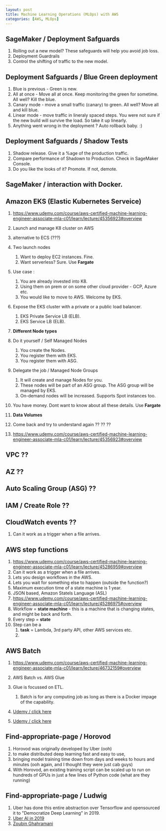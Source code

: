 ```yaml
---
layout: post
title: Machine Learning Operations (MLOps) with AWS
categories: [AWS, MLOps]
---
```


## SageMaker / Deployment Safguards 

1. Rolling out a new model? These safeguards will help you avoid job loss. 
1. Deployment Guardrails 
1. Control the shifting of traffic to the new model. 

## Deployment Safguards / Blue Green deployment 

1. Blue is previous - Green is new. 
1. All at once - Move all at once. Keep monitoring the green for sometime. All well? Kill the blue. 
1. Canary mode - move a small traffic (canary) to green. All well? Move all and kill blue. 
1. Linear mode - move traffic in lineraly spaced steps. You were not sure if the new build will survive the load. So take it up linearly. 
1. Anything went wrong in the deployment ? Auto rollback baby. :) 

## Deployment Safguards / Shadow Tests 

1. Shadow release. Give it a %age of the production traffic.  
1. Compare performance of Shadown to Production. Check in SageMaker Console. 
1. Do you like the looks of it? Promote. If not, demote. 

## SageMaker / interaction with Docker.


## Amazon EKS (Elastic Kubernetes Serveice)

1. https://www.udemy.com/course/aws-certified-machine-learning-engineer-associate-mla-c01/learn/lecture/45356923#overview
1. Launch and manage K8 cluster on AWS 
1. alternative to ECS (???)
1. Two launch nodes 
    1. Want to deploy EC2 instances. Fine. 
    1. Want serverless? Sure. Use **Fargate** 
1. Use case : 
    1. You are already invested into K8. 
    1. Using them on prem or on some other cloud provider - GCP, Azure etc. 
    1. You would like to move to AWS. Welcome by EKS. 

1. Expose the EKS cluster with a private or a public load balancer. 
    1. EKS Private Service LB (ELB). 
    1. EKS Service LB (ELB). 

1. **Different Node types**
1. Do it yourself / Self Managed Nodes 
    1. You create the Nodes. 
    1. You register them with EKS. 
    1. You register them with ASG. 
1. Delegate the job / Managed Node Groups 
    1. It will create and manage Nodes for you. 
    1. These nodes will be part of an ASG group. The ASG group will be managed by EKS. 
    1. On-demand nodes will be increased. Supports Spot instances too. 
1. You have money. Dont want to know about all these details. Use **Fargate** 

1. **Data Volumes** 
1. Come back and try to understand again ?? ?? ?? 
1. https://www.udemy.com/course/aws-certified-machine-learning-engineer-associate-mla-c01/learn/lecture/45356923#overview


## VPC ?? 
## AZ ?? 
## Auto Scaling Group (ASG) ?? 
## IAM / Create Role ?? 
## CloudWatch events ?? 
1. Can it work as a trigger when a file arrives. 


## AWS step functions 

1. https://www.udemy.com/course/aws-certified-machine-learning-engineer-associate-mla-c01/learn/lecture/45286959#overview
1. Can it work as a trigger when a file arrives. 
1. Lets you design workflows in the AWS.
1. Lets you wait for something else to happen (outside the function?)
1. Maximum execution time of a state machine is 1 year. 
1. JSON based, Amazon Statels Language (ASL)
1. https://www.udemy.com/course/aws-certified-machine-learning-engineer-associate-mla-c01/learn/lecture/45286975#overview
1. Workflow = **state machine** - this is a machine that is changing states, and might be back and forth. 
1. Every step = **state**
1. Step can be a 
    1. **task** = Lambda, 3rd party API, other AWS services etc. 
    1. 



## AWS Batch 

1. https://www.udemy.com/course/aws-certified-machine-learning-engineer-associate-mla-c01/learn/lecture/46732159#overview

1. AWS Batch vs. AWS Glue 
1. Glue is focussed on ETL.
    1. Batch is for any computing job as long as there is a Docker impage of the capability. 







1. [Udemy / click here](https://www.udemy.com/course/aws-certified-machine-learning-engineer-associate-mla-c01/learn/lecture/45286781#overview)


1. [Udemy / click here](https://www.udemy.com/course/aws-certified-machine-learning-engineer-associate-mla-c01/learn/lecture/45286459#notes)

## Find-appropriate-page / Horovod 

1. Horovod was originally developed by Uber (ooh)
1. to make distributed deep learning fast and easy to use, 
1. bringing model training time down from days and weeks to hours and minutes (ooh again, and I thought they were just cab guys)
1. With Horovod, an existing training script can be scaled up to run on hundreds of GPUs in just a few lines of Python code (what are they running)

## Find-appropriate-page / Ludwig 

1. Uber has done this entire abstraction over Tensorflow and opensourced it to "Democratize Deep Learning" in 2019. 
1. [Uber AI in 2019](https://www.uber.com/en-IN/blog/uber-ai-blog-2019/#:~:text=In%202019%2C%20Uber%20AI%20was,learning%20models%20without%20writing%20code.)
1. [Zoubin Ghahramani](https://www.linkedin.com/in/zoubin-ghahramani-322821145/)
